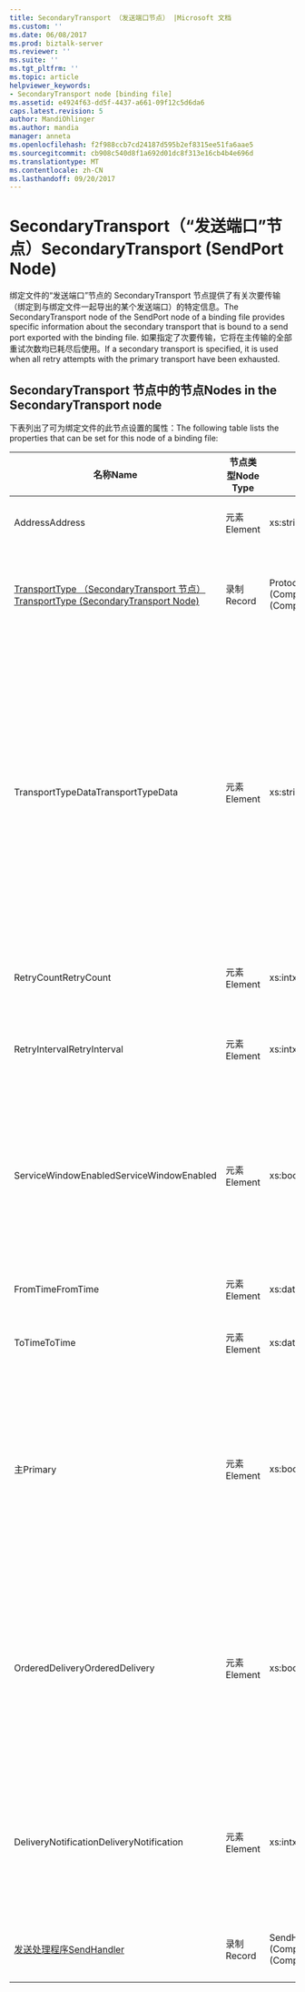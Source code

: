 ```yaml
---
title: SecondaryTransport （发送端口节点） |Microsoft 文档
ms.custom: ''
ms.date: 06/08/2017
ms.prod: biztalk-server
ms.reviewer: ''
ms.suite: ''
ms.tgt_pltfrm: ''
ms.topic: article
helpviewer_keywords:
- SecondaryTransport node [binding file]
ms.assetid: e4924f63-dd5f-4437-a661-09f12c5d6da6
caps.latest.revision: 5
author: MandiOhlinger
ms.author: mandia
manager: anneta
ms.openlocfilehash: f2f988ccb7cd24187d595b2ef8315ee51fa6aae5
ms.sourcegitcommit: cb908c540d8f1a692d01dc8f313e16cb4b4e696d
ms.translationtype: MT
ms.contentlocale: zh-CN
ms.lasthandoff: 09/20/2017
---
```

# <a name="secondarytransport-sendport-node"></a><span data-ttu-id="ba669-102">SecondaryTransport（“发送端口”节点）</span><span class="sxs-lookup"><span data-stu-id="ba669-102">SecondaryTransport (SendPort Node)</span></span>
<span data-ttu-id="ba669-103">绑定文件的“发送端口”节点的 SecondaryTransport 节点提供了有关次要传输（绑定到与绑定文件一起导出的某个发送端口）的特定信息。</span><span class="sxs-lookup"><span data-stu-id="ba669-103">The SecondaryTransport node of the SendPort node of a binding file provides specific information about the secondary transport that is bound to a send port exported with the binding file.</span></span> <span data-ttu-id="ba669-104">如果指定了次要传输，它将在主传输的全部重试次数均已耗尽后使用。</span><span class="sxs-lookup"><span data-stu-id="ba669-104">If a secondary transport is specified, it is used when all retry attempts with the primary transport have been exhausted.</span></span>  
  
## <a name="nodes-in-the-secondarytransport-node"></a><span data-ttu-id="ba669-105">SecondaryTransport 节点中的节点</span><span class="sxs-lookup"><span data-stu-id="ba669-105">Nodes in the SecondaryTransport node</span></span>  
 <span data-ttu-id="ba669-106">下表列出了可为绑定文件的此节点设置的属性：</span><span class="sxs-lookup"><span data-stu-id="ba669-106">The following table lists the properties that can be set for this node of a binding file:</span></span>  
  
|<span data-ttu-id="ba669-107">**名称**</span><span class="sxs-lookup"><span data-stu-id="ba669-107">**Name**</span></span>|<span data-ttu-id="ba669-108">**节点类型**</span><span class="sxs-lookup"><span data-stu-id="ba669-108">**Node Type**</span></span>|<span data-ttu-id="ba669-109">**数据类型**</span><span class="sxs-lookup"><span data-stu-id="ba669-109">**Data Type**</span></span>|<span data-ttu-id="ba669-110">**Description**</span><span class="sxs-lookup"><span data-stu-id="ba669-110">**Description**</span></span>|<span data-ttu-id="ba669-111">**限制**</span><span class="sxs-lookup"><span data-stu-id="ba669-111">**Restrictions**</span></span>|<span data-ttu-id="ba669-112">**注释**</span><span class="sxs-lookup"><span data-stu-id="ba669-112">**Comments**</span></span>|  
|--------------|-------------------|-------------------|---------------------|----------------------|------------------|  
|<span data-ttu-id="ba669-113">Address</span><span class="sxs-lookup"><span data-stu-id="ba669-113">Address</span></span>|<span data-ttu-id="ba669-114">元素</span><span class="sxs-lookup"><span data-stu-id="ba669-114">Element</span></span>|<span data-ttu-id="ba669-115">xs:string</span><span class="sxs-lookup"><span data-stu-id="ba669-115">xs:string</span></span>|<span data-ttu-id="ba669-116">指定传输地址（或 URI）。</span><span class="sxs-lookup"><span data-stu-id="ba669-116">Specifies the address (or URI) of the transport.</span></span>|<span data-ttu-id="ba669-117">可选</span><span class="sxs-lookup"><span data-stu-id="ba669-117">Not required</span></span>|<span data-ttu-id="ba669-118">默认值：空</span><span class="sxs-lookup"><span data-stu-id="ba669-118">Default value: empty</span></span>|  
|[<span data-ttu-id="ba669-119">TransportType （SecondaryTransport 节点）</span><span class="sxs-lookup"><span data-stu-id="ba669-119">TransportType (SecondaryTransport Node)</span></span>](../core/transporttype-secondarytransport-node.md)|<span data-ttu-id="ba669-120">录制</span><span class="sxs-lookup"><span data-stu-id="ba669-120">Record</span></span>|<span data-ttu-id="ba669-121">ProtocolType (ComplexType)</span><span class="sxs-lookup"><span data-stu-id="ba669-121">ProtocolType (ComplexType)</span></span>|<span data-ttu-id="ba669-122">指定传输类型，同时也是用于此传输的适配器的名称。</span><span class="sxs-lookup"><span data-stu-id="ba669-122">Specifies the transport type, which is also the name of the adapter used for this transport.</span></span>|<span data-ttu-id="ba669-123">可选</span><span class="sxs-lookup"><span data-stu-id="ba669-123">Not required</span></span>|<span data-ttu-id="ba669-124">默认值：无</span><span class="sxs-lookup"><span data-stu-id="ba669-124">Default value: none</span></span>|  
|<span data-ttu-id="ba669-125">TransportTypeData</span><span class="sxs-lookup"><span data-stu-id="ba669-125">TransportTypeData</span></span>|<span data-ttu-id="ba669-126">元素</span><span class="sxs-lookup"><span data-stu-id="ba669-126">Element</span></span>|<span data-ttu-id="ba669-127">xs:string</span><span class="sxs-lookup"><span data-stu-id="ba669-127">xs:string</span></span>|<span data-ttu-id="ba669-128">指定特定于适配器的配置信息。</span><span class="sxs-lookup"><span data-stu-id="ba669-128">Specifies configuration information specific to the adapter.</span></span>|<span data-ttu-id="ba669-129">可选</span><span class="sxs-lookup"><span data-stu-id="ba669-129">Not required</span></span>|<span data-ttu-id="ba669-130">默认值：空</span><span class="sxs-lookup"><span data-stu-id="ba669-130">Default value: empty</span></span><br /><br /> <span data-ttu-id="ba669-131">请参阅[集成 BizTalk 适配器的配置属性](../core/configuration-properties-for-integrated-biztalk-adapters.md)适配器可以存储在此字符串的属性有关的特定信息。</span><span class="sxs-lookup"><span data-stu-id="ba669-131">See [Configuration Properties for Integrated BizTalk Adapters](../core/configuration-properties-for-integrated-biztalk-adapters.md) for adapter specific information about the properties that can be stored in this string.</span></span>|  
|<span data-ttu-id="ba669-132">RetryCount</span><span class="sxs-lookup"><span data-stu-id="ba669-132">RetryCount</span></span>|<span data-ttu-id="ba669-133">元素</span><span class="sxs-lookup"><span data-stu-id="ba669-133">Element</span></span>|<span data-ttu-id="ba669-134">xs:int</span><span class="sxs-lookup"><span data-stu-id="ba669-134">xs:int</span></span>|<span data-ttu-id="ba669-135">指定用于传输的适配器的重试次数。</span><span class="sxs-lookup"><span data-stu-id="ba669-135">Specifies the retry count for the adapter used with the transport.</span></span>|<span data-ttu-id="ba669-136">必需</span><span class="sxs-lookup"><span data-stu-id="ba669-136">Required</span></span>|<span data-ttu-id="ba669-137">默认值：无</span><span class="sxs-lookup"><span data-stu-id="ba669-137">Default value: none</span></span>|  
|<span data-ttu-id="ba669-138">RetryInterval</span><span class="sxs-lookup"><span data-stu-id="ba669-138">RetryInterval</span></span>|<span data-ttu-id="ba669-139">元素</span><span class="sxs-lookup"><span data-stu-id="ba669-139">Element</span></span>|<span data-ttu-id="ba669-140">xs:int</span><span class="sxs-lookup"><span data-stu-id="ba669-140">xs:int</span></span>|<span data-ttu-id="ba669-141">指定用于传输的适配器的重试间隔，以分钟为单位。</span><span class="sxs-lookup"><span data-stu-id="ba669-141">Specifies the retry interval in minutes for the adapter used with the transport.</span></span>|<span data-ttu-id="ba669-142">必需</span><span class="sxs-lookup"><span data-stu-id="ba669-142">Required</span></span>|<span data-ttu-id="ba669-143">默认值：无</span><span class="sxs-lookup"><span data-stu-id="ba669-143">Default value: none</span></span>|  
|<span data-ttu-id="ba669-144">ServiceWindowEnabled</span><span class="sxs-lookup"><span data-stu-id="ba669-144">ServiceWindowEnabled</span></span>|<span data-ttu-id="ba669-145">元素</span><span class="sxs-lookup"><span data-stu-id="ba669-145">Element</span></span>|<span data-ttu-id="ba669-146">xs:boolean</span><span class="sxs-lookup"><span data-stu-id="ba669-146">xs:boolean</span></span>|<span data-ttu-id="ba669-147">指定是否为用于传输的适配器启用服务时段。</span><span class="sxs-lookup"><span data-stu-id="ba669-147">Specifies whether the service window is enabled for the adapter used with the transport.</span></span>|<span data-ttu-id="ba669-148">必需</span><span class="sxs-lookup"><span data-stu-id="ba669-148">Required</span></span>|<span data-ttu-id="ba669-149">默认值：无</span><span class="sxs-lookup"><span data-stu-id="ba669-149">Default value: none</span></span><br /><br /> <span data-ttu-id="ba669-150">设置为**true**如果启用了服务时段，否则设置为**false**。</span><span class="sxs-lookup"><span data-stu-id="ba669-150">Set to **true** if service window is enabled, otherwise set to **false**.</span></span>|  
|<span data-ttu-id="ba669-151">FromTime</span><span class="sxs-lookup"><span data-stu-id="ba669-151">FromTime</span></span>|<span data-ttu-id="ba669-152">元素</span><span class="sxs-lookup"><span data-stu-id="ba669-152">Element</span></span>|<span data-ttu-id="ba669-153">xs:dateTime</span><span class="sxs-lookup"><span data-stu-id="ba669-153">xs:dateTime</span></span>|<span data-ttu-id="ba669-154">指定服务时段的开始时间。</span><span class="sxs-lookup"><span data-stu-id="ba669-154">Specifies the start time for the service window.</span></span>|<span data-ttu-id="ba669-155">必需</span><span class="sxs-lookup"><span data-stu-id="ba669-155">Required</span></span>|<span data-ttu-id="ba669-156">默认值：无</span><span class="sxs-lookup"><span data-stu-id="ba669-156">Default value: none</span></span>|  
|<span data-ttu-id="ba669-157">ToTime</span><span class="sxs-lookup"><span data-stu-id="ba669-157">ToTime</span></span>|<span data-ttu-id="ba669-158">元素</span><span class="sxs-lookup"><span data-stu-id="ba669-158">Element</span></span>|<span data-ttu-id="ba669-159">xs:dateTime</span><span class="sxs-lookup"><span data-stu-id="ba669-159">xs:dateTime</span></span>|<span data-ttu-id="ba669-160">指定的服务时段的结束时间。</span><span class="sxs-lookup"><span data-stu-id="ba669-160">Specifies the end time for the service window.</span></span>|<span data-ttu-id="ba669-161">必需</span><span class="sxs-lookup"><span data-stu-id="ba669-161">Required</span></span>|<span data-ttu-id="ba669-162">默认值：无</span><span class="sxs-lookup"><span data-stu-id="ba669-162">Default value: none</span></span>|  
|<span data-ttu-id="ba669-163">主</span><span class="sxs-lookup"><span data-stu-id="ba669-163">Primary</span></span>|<span data-ttu-id="ba669-164">元素</span><span class="sxs-lookup"><span data-stu-id="ba669-164">Element</span></span>|<span data-ttu-id="ba669-165">xs:boolean</span><span class="sxs-lookup"><span data-stu-id="ba669-165">xs:boolean</span></span>|<span data-ttu-id="ba669-166">指定用于传输的适配器是否为主适配器。</span><span class="sxs-lookup"><span data-stu-id="ba669-166">Specifies whether the adapter used with the transport is primary.</span></span>|<span data-ttu-id="ba669-167">必需</span><span class="sxs-lookup"><span data-stu-id="ba669-167">Required</span></span>|<span data-ttu-id="ba669-168">默认值：无</span><span class="sxs-lookup"><span data-stu-id="ba669-168">Default value: none</span></span><br /><br /> <span data-ttu-id="ba669-169">设置为**true**如果主与传输一起使用的适配器，否则设置为**false**。</span><span class="sxs-lookup"><span data-stu-id="ba669-169">Set to **true** if the adapter used with the transport is primary, otherwise set to **false**.</span></span>|  
|<span data-ttu-id="ba669-170">OrderedDelivery</span><span class="sxs-lookup"><span data-stu-id="ba669-170">OrderedDelivery</span></span>|<span data-ttu-id="ba669-171">元素</span><span class="sxs-lookup"><span data-stu-id="ba669-171">Element</span></span>|<span data-ttu-id="ba669-172">xs:boolean</span><span class="sxs-lookup"><span data-stu-id="ba669-172">xs:boolean</span></span>|<span data-ttu-id="ba669-173">指定用于传输的适配器是否应按顺序发送消息。</span><span class="sxs-lookup"><span data-stu-id="ba669-173">Specifies whether or not the adapter used with the transport should send messages in an ordered manner.</span></span>|<span data-ttu-id="ba669-174">必需</span><span class="sxs-lookup"><span data-stu-id="ba669-174">Required</span></span>|<span data-ttu-id="ba669-175">默认值：无</span><span class="sxs-lookup"><span data-stu-id="ba669-175">Default value: none</span></span><br /><br /> <span data-ttu-id="ba669-176">设置为**true**如果传输为以按顺序发送消息，否则设置为**false**。</span><span class="sxs-lookup"><span data-stu-id="ba669-176">Set to **true** if the transport is to send messages in order, otherwise set to **false**.</span></span>|  
|<span data-ttu-id="ba669-177">DeliveryNotification</span><span class="sxs-lookup"><span data-stu-id="ba669-177">DeliveryNotification</span></span>|<span data-ttu-id="ba669-178">元素</span><span class="sxs-lookup"><span data-stu-id="ba669-178">Element</span></span>|<span data-ttu-id="ba669-179">xs:int</span><span class="sxs-lookup"><span data-stu-id="ba669-179">xs:int</span></span>|<span data-ttu-id="ba669-180">指定用于传输的适配器是否应返回送达通知以便指示传输已成功。</span><span class="sxs-lookup"><span data-stu-id="ba669-180">Specifies whether or not the adapter used with the transport should return a delivery notification indicating if the transmission was successful.</span></span>|<span data-ttu-id="ba669-181">必需</span><span class="sxs-lookup"><span data-stu-id="ba669-181">Required</span></span>|<span data-ttu-id="ba669-182">默认值：无</span><span class="sxs-lookup"><span data-stu-id="ba669-182">Default value: none</span></span><br /><br /> <span data-ttu-id="ba669-183">设置为**true**传递通知，否则设置为**false**。</span><span class="sxs-lookup"><span data-stu-id="ba669-183">Set to **true** for delivery notifications, otherwise set to **false**.</span></span>|  
|[<span data-ttu-id="ba669-184">发送处理程序</span><span class="sxs-lookup"><span data-stu-id="ba669-184">SendHandler</span></span>](../core/sendhandler-secondarytransport-node.md)|<span data-ttu-id="ba669-185">录制</span><span class="sxs-lookup"><span data-stu-id="ba669-185">Record</span></span>|<span data-ttu-id="ba669-186">SendHandlerRef (ComplexType)</span><span class="sxs-lookup"><span data-stu-id="ba669-186">SendHandlerRef (ComplexType)</span></span>|<span data-ttu-id="ba669-187">指定用于传输的适配器的发送处理程序。</span><span class="sxs-lookup"><span data-stu-id="ba669-187">Specify the send handler for the adapter used with the transport.</span></span>|<span data-ttu-id="ba669-188">必需</span><span class="sxs-lookup"><span data-stu-id="ba669-188">Required</span></span>|<span data-ttu-id="ba669-189">默认值：无</span><span class="sxs-lookup"><span data-stu-id="ba669-189">Default value: none</span></span>|